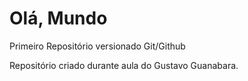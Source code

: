 # Olá, Mundo
 Primeiro Repositório versionado Git/Github

Repositório criado durante aula do Gustavo Guanabara.
